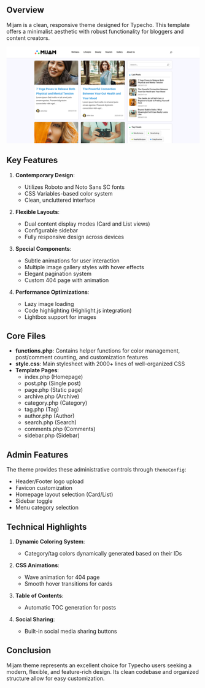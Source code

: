 ## Overview
Mijam is a clean, responsive theme designed for Typecho. This template offers a minimalist aesthetic with robust functionality for bloggers and content creators.

![Mijam theme preview](https://github.com/abdulhalim/Mijam/blob/main/screenshot.png?raw=true)

## Key Features

1. **Contemporary Design**:
   - Utilizes Roboto and Noto Sans SC fonts
   - CSS Variables-based color system
   - Clean, uncluttered interface

2. **Flexible Layouts**:
   - Dual content display modes (Card and List views)
   - Configurable sidebar
   - Fully responsive design across devices

3. **Special Components**:
   - Subtle animations for user interaction
   - Multiple image gallery styles with hover effects
   - Elegant pagination system
   - Custom 404 page with animation

4. **Performance Optimizations**:
   - Lazy image loading
   - Code highlighting (Highlight.js integration)
   - Lightbox support for images

## Core Files

- **functions.php**: Contains helper functions for color management, post/comment counting, and customization features
- **style.css**: Main stylesheet with 2000+ lines of well-organized CSS
- **Template Pages**:
  - index.php (Homepage)
  - post.php (Single post)
  - page.php (Static page)
  - archive.php (Archive)
  - category.php (Category)
  - tag.php (Tag)
  - author.php (Author)
  - search.php (Search)
  - comments.php (Comments)
  - sidebar.php (Sidebar)

## Admin Features

The theme provides these administrative controls through `themeConfig`:
- Header/Footer logo upload
- Favicon customization
- Homepage layout selection (Card/List)
- Sidebar toggle
- Menu category selection

## Technical Highlights

1. **Dynamic Coloring System**:
   - Category/tag colors dynamically generated based on their IDs

2. **CSS Animations**:
   - Wave animation for 404 page
   - Smooth hover transitions for cards

3. **Table of Contents**:
   - Automatic TOC generation for posts

4. **Social Sharing**:
   - Built-in social media sharing buttons

## Conclusion

Mijam theme represents an excellent choice for Typecho users seeking a modern, flexible, and feature-rich design. Its clean codebase and organized structure allow for easy customization.
